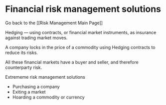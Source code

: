 # Financial risk management solutions

Go back to the [[Risk Management Main Page]]

Hedging — using contracts, or financial market instruments, as insurance against trading market moves. 

A company locks in the price of a commodity using Hedging contracts to reduce its risks. 

All these financial markets have a buyer and seller, and therefore counterparty risk. 

Extrememe risk management solutions

- Purchasing a company
- Exiting a market
- Hoarding a commodity or currency

